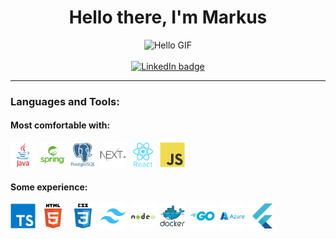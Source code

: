 <h1 align="center">Hello there, I'm Markus</h1>


<div align="center">
    <img src="https://media2.giphy.com/media/icUEIrjnUuFCWDxFpU/giphy.gif?cid=ecf05e477l1a76m7xc6cz3thkw1pdy8oy2gg7hrqg9andjop&rid=giphy.gif&ct=g" title="Hello there!" alt="Hello GIF" width="250">
</div>
<br/>

<div align="center">
    <a href="https://www.linkedin.com/in/markus-gustafsson-3935a21a1/">
        <img src="https://img.shields.io/badge/LinkedIn-blue?logo=linkedin&logoColor=white&style=for-the-badge" alt="LinkedIn badge">
    </a>
</div>

---
### Languages and Tools:
#### Most comfortable with:
<div>
    <img src="https://raw.githubusercontent.com/devicons/devicon/1119b9f84c0290e0f0b38982099a2bd027a48bf1/icons/java/java-original-wordmark.svg" title="Java" alt="Java" width="40" height="40"/>&nbsp;
    <img src="https://raw.githubusercontent.com/devicons/devicon/1119b9f84c0290e0f0b38982099a2bd027a48bf1/icons/spring/spring-original-wordmark.svg" title="Spring" alt="Spring" width="40" height="40"/>&nbsp;
    <img src="https://raw.githubusercontent.com/devicons/devicon/1119b9f84c0290e0f0b38982099a2bd027a48bf1/icons/postgresql/postgresql-plain-wordmark.svg" title="PostgreSQL" alt="PostgreSQL" width="40" height="40"/>&nbsp;
    <img src="https://raw.githubusercontent.com/devicons/devicon/1119b9f84c0290e0f0b38982099a2bd027a48bf1/icons/nextjs/nextjs-original-wordmark.svg" title="NextJS" alt="NextJS" width="40" height="40"/>&nbsp;
    <img src="https://raw.githubusercontent.com/devicons/devicon/1119b9f84c0290e0f0b38982099a2bd027a48bf1/icons/react/react-original-wordmark.svg" title="React" alt="React" width="40" height="40"/>&nbsp;
    <img src=https://raw.githubusercontent.com/devicons/devicon/1119b9f84c0290e0f0b38982099a2bd027a48bf1/icons/javascript/javascript-original.svg title="JavaScript" alt="JavaScript" width="40" height="40"/>&nbsp;
</div>

#### Some experience:
<div>
    <img src=https://raw.githubusercontent.com/devicons/devicon/1119b9f84c0290e0f0b38982099a2bd027a48bf1/icons/typescript/typescript-original.svg title="TypeScript" alt="TypeScript" width="40" height="40"/>&nbsp;
    <img src=https://raw.githubusercontent.com/devicons/devicon/1119b9f84c0290e0f0b38982099a2bd027a48bf1/icons/html5/html5-original-wordmark.svg title="HTML 5" alt="HTML 5" width="40" height="40"/>&nbsp;
    <img src=https://raw.githubusercontent.com/devicons/devicon/1119b9f84c0290e0f0b38982099a2bd027a48bf1/icons/css3/css3-original-wordmark.svg title="CSS 3" alt="CSS 3" width="40" height="40"/>&nbsp;
    <img src=https://raw.githubusercontent.com/devicons/devicon/1119b9f84c0290e0f0b38982099a2bd027a48bf1/icons/tailwindcss/tailwindcss-plain.svg title="Tailwind CSS" alt="Tailwind CSS" width="40" height="40"/>&nbsp;
    <img src=https://raw.githubusercontent.com/devicons/devicon/1119b9f84c0290e0f0b38982099a2bd027a48bf1/icons/nodejs/nodejs-original-wordmark.svg title="NodeJS" alt="NodeJS" width="40" height="40"/>&nbsp;
    <img src=https://raw.githubusercontent.com/devicons/devicon/1119b9f84c0290e0f0b38982099a2bd027a48bf1/icons/docker/docker-original-wordmark.svg title="Docker" alt="Docker" width="40" height="40"/>&nbsp;
    <img src=https://raw.githubusercontent.com/devicons/devicon/1119b9f84c0290e0f0b38982099a2bd027a48bf1/icons/go/go-original-wordmark.svg title="Golang" alt="Golang" width="40" height="40"/>&nbsp;
    <img src=https://raw.githubusercontent.com/devicons/devicon/1119b9f84c0290e0f0b38982099a2bd027a48bf1/icons/azure/azure-original-wordmark.svg title="Azure" alt="Azure" width="40" height="40"/>&nbsp;
    <img src=https://raw.githubusercontent.com/devicons/devicon/1119b9f84c0290e0f0b38982099a2bd027a48bf1/icons/flutter/flutter-original.svg title="Flutter" alt="Flutter" width="40" height="40"/>&nbsp;
</div>
